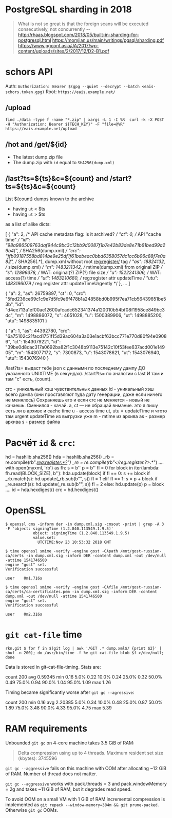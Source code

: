 # PostgreSQL sharding in 2018

> What is not so great is that the foreign scans will be executed consecutively, not concurrently
-- http://rhaas.blogspot.com/2018/05/built-in-sharding-for-postgresql.html
https://momjian.us/main/writings/pgsql/sharding.pdf
https://www.pgconf.asia/JA/2017/wp-content/uploads/sites/2/2017/12/D2-B1.pdf

# schors API

Auth: `Authorization: Bearer $(gpg --quiet --decrypt --batch <eais-schors.token.gpg)`
Root: `https://eais.example.net/`

## /upload

```
find ./data -type f -name "*.zip" | xargs -L 1 -I %R  curl -k -X POST -H "Authorization: Bearer ${TECH_KEY}" -F "file=@%R" https://eais.example.net/upload
```

## /hot and /get/${id}

- The latest dump.zip file
- The dump.zip with `id` equal to `SHA256(dump.xml)`

## /last?ts=${ts}&c=${count} and /start?ts=${ts}&c=${count}

List ${count} dumps known to the archive

- having `ut` < $ts
- having `ut` > $ts

as a list of alike dicts:

[
  {
    "a": 2,             /* API cache metadata flag: is it archived? */
    "ct": 0,            /* API "cache time" */
    "id": "98a986509763daf944c9bc3c12bb9d0087f1b7e42b83de8e71b61bed99a29b4f",   /* SHA256(dump.xml) */
    "crc": "ffb09187558bd814be9e25df1f61babeac0bbd6358057dc1cc6b96c88f7e0a82",  /* SHA256(<content>.*</content>), dump.xml without root <reg:register/> tag */
    "as": 18824132,     /* size(dump.xml) */
    "m": 1483211342,    /* mtime(dump.xml) from original ZIP */
    "s": 12899378,      /* WAT: original(?) ZIP(?) file size */
    "u": 1522241306,    /* WAT: access(?) time */
    "ut": 1483210680,   /* reg:register attr updateTime */
    "utu": 1483196079   /* reg:register attr updateTimeUrgently */
  },
  ...
]

{
  "a": 2,
  "as": 26759897,
  "ct": 0,
  "crc": "5fed236ce69c1c9e7d5fc9e6f478b1a24858bd0b995f7ea71cb56439651be53b",
  "id": "d4ee713a1ef00ae12600afcadc652341374a120010b54bf08f1958ce849bc3dc",
  "m": 1498886072,
  "s": 4651028,
  "u": 1500389906,
  "ut": 1498885200,
  "utu": 1498835101
}

{
  "a": 1,
  "as": 44392780,
  "crc": "6a75102c21facd1751f15d39ac604a3a03e1acbf63bcc771e770d80f94e09086",
  "ct": 1543079221,
  "id": "39be0d8dac317a0692ba82f1c3048b9113e75142c10f53fee637acd001e14905",
  "m": 1543077172,
  "s": 7300873,
  "u": 1543078621,
  "ut": 1543076940,
  "utu": 1543076940
}



/last?ts=<UNIXTIME> выдаст тебе json с данными по последнему дампу ДО указанного UNIXTIME (в секундах).
/start?ts=<UNIXTIME> по аналогии с last
И там и там "c" есть, (count).

crc - уникальный хэш чувствительных данных
id - уникальный хэш всего дампа (они проставляют туда дату генерации, даже если ничего не менялось)
Сохраняешь его и если crc не меняется - новый не качаешь. Сменился - качай.
a, ct — не обращай внмание. это я пишу есть ли в архиве и cache time
u - access time
ut, utu = updateTime и чтото там urgent updateTime из выгрузки уже
m - mtime из архива
as - размер архива
s - размер файла

# Расчёт `id` & `crc`:

hd = hashlib.sha256()
hda = hashlib.sha256()
_rb = re.compile(rb".*<reg:register.*?>")
_re = re.compile(rb"</reg:register.*?>.*")
....
    with open(myxml, 'rb') as fh:
            s = b''
            p = b''
            fl = 0
            for block in iter(lambda: fh.read(BLOCK_SIZE), b''):
                    hda.update(block)
                    if fl == 0:
                            s += block
                            if _rb.match(s):
                                    hd.update(_rb.sub(b"", s))
                                    fl = 1
                    elif fl == 1:
                            s = p + block
                            if _re.search(s):
                                    hd.update(_re.sub(b"", s))
                                    fl = 2
                            else:
                                    hd.update(p)
                                    p = block
....
    id = hda.hexdigest()
    crc = hd.hexdigest()

# OpenSSL

```
$ openssl cms -inform der -in dump.xml.sig -cmsout -print | grep -A 3 -F 'object: signingTime (1.2.840.113549.1.9.5)'
            object: signingTime (1.2.840.113549.1.9.5)
            value.set:
              UTCTIME:Nov 23 10:53:32 2018 GMT

```


```
$ time openssl smime -verify -engine gost -CApath /mnt/gost-russian-ca/certs -in dump.xml.sig -inform DER -content dump.xml -out /dev/null -attime 1541746500
engine "gost" set.
Verification successful

user    0m1.716s

$ time openssl smime -verify -engine gost -CAfile /mnt/gost-russian-ca/certs/ca-certificates.pem -in dump.xml.sig -inform DER -content dump.xml -out /dev/null -attime 1541746500
engine "gost" set.
Verification successful

user    0m2.316s
```

# `git cat-file` time

```
rkn.git $ for f in $(git log | awk '/GIT .* dump.xml$/ {print $2}' | shuf -n 200); do /usr/bin/time -f %e git cat-file blob $f >/dev/null; done
```

Data is stored in git-cat-file-timing. Stats are:

count   200
avg     0.59345
min     0.16
5.0%    0.22
10.0%   0.24
25.0%   0.32
50.0%   0.49
75.0%   0.94
90.0%   1.04
95.0%   1.09
max     1.26

Timing became significantly worse after `git gc --agressive`:

count   200
min     0.16
avg     2.20385
5.0%    0.34
10.0%   0.48
25.0%   0.87
50.0%   1.89
75.0%   3.48
90.0%   4.33
95.0%   4.75
max     5.39

# RAM requirements

Unbounded `git gc` on 4-core machine takes 3.5 GiB of RAM:
> Delta compression using up to 4 threads.
> Maximum resident set size (kbytes): 3745596

`git gc --aggressive` fails on this machine with OOM after allocating ~12 GiB
of RAM.  Number of thread does not matter.

`git gc --aggressive` works with pack.threads = 3 and pack.windowMemory = 2g
and takes ~11 GiB of RAM, but it degrades read speed.

To avoid OOM on a small VM with 1 GiB of RAM incremental compression is
implemented as `git repack --window-memory=384m && git prune-packed`.
Otherwise `git gc` OOMs.
